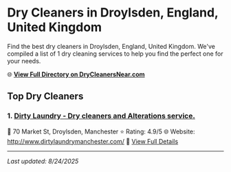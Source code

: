 # Dry Cleaners in Droylsden, England, United Kingdom

Find the best dry cleaners in Droylsden, England, United Kingdom. We've compiled a list of 1 dry cleaning services to help you find the perfect one for your needs.

🌐 **[View Full Directory on DryCleanersNear.com](https://drycleanersnear.com/city/United%20Kingdom/England/Droylsden)**

## Top Dry Cleaners

### 1. [Dirty Laundry - Dry cleaners and Alterations service.](https://drycleanersnear.com/dryCleaner/6892b7657a636409f9a3397a/dirty-laundry-dry-cleaners-and-alterations-service)
📍 70 Market St, Droylsden, Manchester
⭐ Rating: 4.9/5
🌐 Website: http://www.dirtylaundrymanchester.com/
🔗 [View Full Details](https://drycleanersnear.com/dryCleaner/6892b7657a636409f9a3397a/dirty-laundry-dry-cleaners-and-alterations-service)


---

*Last updated: 8/24/2025*
